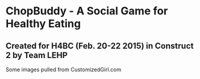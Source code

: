 # ChopBuddy - A Social Game for Healthy Eating

## Created for H4BC (Feb. 20-22 2015) in Construct 2 by Team LEHP

Some images pulled from CustomizedGirl.com